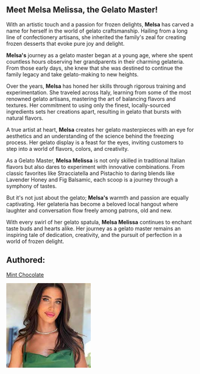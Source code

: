 ## Meet Melsa Melissa, the Gelato Master!

With an artistic touch and a passion for frozen delights, **Melsa** has carved a name for herself in the world of gelato craftsmanship. Hailing from a long line of confectionery artisans, she inherited the family's zeal for creating frozen desserts that evoke pure joy and delight.

**Melsa's** journey as a gelato master began at a young age, where she spent countless hours observing her grandparents in their charming gelateria. From those early days, she knew that she was destined to continue the family legacy and take gelato-making to new heights.

Over the years, **Melsa** has honed her skills through rigorous training and experimentation. She traveled across Italy, learning from some of the most renowned gelato artisans, mastering the art of balancing flavors and textures. Her commitment to using only the finest, locally-sourced ingredients sets her creations apart, resulting in gelato that bursts with natural flavors.

A true artist at heart, **Melsa** creates her gelato masterpieces with an eye for aesthetics and an understanding of the science behind the freezing process. Her gelato display is a feast for the eyes, inviting customers to step into a world of flavors, colors, and creativity.

As a Gelato Master, **Melsa Melissa** is not only skilled in traditional Italian flavors but also dares to experiment with innovative combinations. From classic favorites like Stracciatella and Pistachio to daring blends like Lavender Honey and Fig Balsamic, each scoop is a journey through a symphony of tastes.

But it's not just about the gelato; **Melsa's** warmth and passion are equally captivating. Her gelateria has become a beloved local hangout where laughter and conversation flow freely among patrons, old and new.

With every swirl of her gelato spatula, **Melsa Melissa** continues to enchant taste buds and hearts alike. Her journey as a gelato master remains an inspiring tale of dedication, creativity, and the pursuit of perfection in a world of frozen delight.


## Authored:

[Mint Chocolate](../flavors/MintChocolate.md)

![Melsa Melissa](./../Photos/melsa.jpg)

